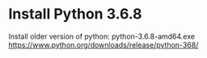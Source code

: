 # Install Python 3.6.8
Install older version of python: 
python-3.6.8-amd64.exe https://www.python.org/downloads/release/python-368/
